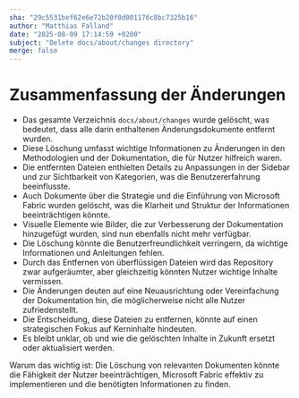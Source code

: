 ```yaml
---
sha: "29c5531bef62e6e72b20f0d001176c8bc7325b16"
author: "Matthias Falland"
date: "2025-08-09 17:14:59 +0200"
subject: "Delete docs/about/changes directory"
merge: false
---
```


# Zusammenfassung der Änderungen

- Das gesamte Verzeichnis `docs/about/changes` wurde gelöscht, was bedeutet, dass alle darin enthaltenen Änderungsdokumente entfernt wurden.
- Diese Löschung umfasst wichtige Informationen zu Änderungen in den Methodologien und der Dokumentation, die für Nutzer hilfreich waren.
- Die entfernten Dateien enthielten Details zu Anpassungen in der Sidebar und zur Sichtbarkeit von Kategorien, was die Benutzererfahrung beeinflusste.
- Auch Dokumente über die Strategie und die Einführung von Microsoft Fabric wurden gelöscht, was die Klarheit und Struktur der Informationen beeinträchtigen könnte.
- Visuelle Elemente wie Bilder, die zur Verbesserung der Dokumentation hinzugefügt wurden, sind nun ebenfalls nicht mehr verfügbar.
- Die Löschung könnte die Benutzerfreundlichkeit verringern, da wichtige Informationen und Anleitungen fehlen.
- Durch das Entfernen von überflüssigen Dateien wird das Repository zwar aufgeräumter, aber gleichzeitig könnten Nutzer wichtige Inhalte vermissen.
- Die Änderungen deuten auf eine Neuausrichtung oder Vereinfachung der Dokumentation hin, die möglicherweise nicht alle Nutzer zufriedenstellt.
- Die Entscheidung, diese Dateien zu entfernen, könnte auf einen strategischen Fokus auf Kerninhalte hindeuten.
- Es bleibt unklar, ob und wie die gelöschten Inhalte in Zukunft ersetzt oder aktualisiert werden.

Warum das wichtig ist: Die Löschung von relevanten Dokumenten könnte die Fähigkeit der Nutzer beeinträchtigen, Microsoft Fabric effektiv zu implementieren und die benötigten Informationen zu finden.

